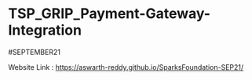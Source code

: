 # TSP_GRIP_Payment-Gateway-Integration
#SEPTEMBER21

Website Link : https://aswarth-reddy.github.io/SparksFoundation-SEP21/
